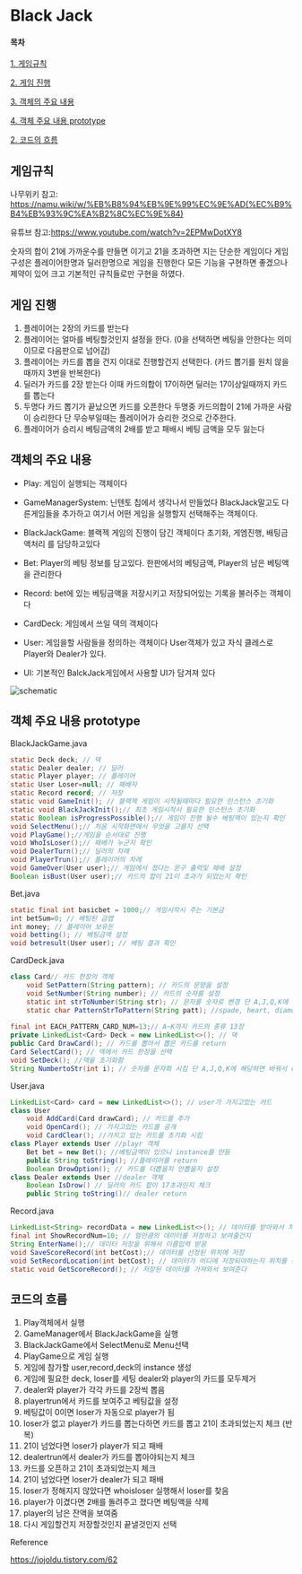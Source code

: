 # Black Jack


#### 목차
[1. 게임규칙](#게임규칙)

[2. 게임 진행](#게임-진행)

[3. 객체의 주요 내용](#객체의-주요-내용)

[4. 객체 주요 내용 prototype](#객체-주요-내용-prototype)

[2. 코드의 흐름](#코드의-흐름)


## **게임규칙**

나무위키 참고: https://namu.wiki/w/%EB%B8%94%EB%9E%99%EC%9E%AD(%EC%B9%B4%EB%93%9C%EA%B2%8C%EC%9E%84)

유튜브 참고:https://www.youtube.com/watch?v=2EPMwDotXY8

숫자의 합이 21에 가까운수를 만들면 이기고 21을 초과하면 지는 단순한 게임이다 게임구성은 플레이어한명과 딜러한명으로 게임을 진행한다 모든 기능을 구현하면 좋겠으나 제약이 있어 크고 기본적인 규칙들로만 구현을 하였다.



## **게임 진행**

1. 플레이어는 2장의 카드를 받는다
2. 플레이어는 얼마를 베팅할것인지 설정을 한다. (0을 선택하면 베팅을 안한다는 의미이므로 다음판으로 넘어감)
3. 플레이어는 카드를 뽑을 건지 이대로 진행할건지 선택한다. (카드 뽑기를 원치 않을때까지 3번을 반복한다)
4. 딜러가 카드를 2장 받는다 이때 카드의합이 17이하면 딜러는 17이상일때까지 카드를 뽑는다
5. 두명다 카드 뽑기가 끝났으면 카드를 오픈한다 두명중 카드의합이 21에 가까운 사람이 승리한다 단 무승부일때는 플레이어가 승리한 것으로 간주한다.
6. 플레이어가 승리시 베팅금액의 2배를 받고 패배시 베팅 금액을 모두 잃는다



## **객체의 주요 내용**

- Play: 게임이 실행되는 객체이다

- GameManagerSystem: 닌텐토 칩에서 생각나서 만들었다 BlackJack말고도 다른게임들을 추가하고 여기서 어떤 게임을 실행할지 선택해주는 객체이다.

- BlackJackGame: 블랙젝 게임의 진행이 담긴 객체이다 초기화, 게엠진행, 배팅금액처리 를 담당하고있다

- Bet: Player의 베팅 정보를 담고있다. 한판에서의 베팅금액, Player의 남은 베팅액을 관리한다

- Record: bet에 있는 베팅금액을 저장시키고 저장되어있는 기록을 불러주는 객체이다

- CardDeck: 게임에서 쓰일 덱의 객체이다

- User: 게임을할 사람들을 정의하는 객체이다 User객체가 있고 자식 클레스로 Player와 Dealer가 있다.

- UI: 기본적인 BalckJack게임에서 사용할 UI가 담겨져 있다

![schematic](https://user-images.githubusercontent.com/49224104/137627481-b74a3156-4a17-4d47-8ce7-fdfc810e44c1.png)


## **객체 주요 내용 prototype**

BlackJackGame.java

```java
static Deck deck; // 덱
static Dealer dealer; // 딜러
static Player player; // 플레이어
static User Loser=null; // 패배자
static Record record; // 저장
static void GameInit(); // 블랙젝 게임이 시작될때마다 필요한 인스턴스 초기화
static void BlackJackInit();// 최초 게임시작시 필요한 인스턴스 초기화
static Boolean isProgressPossible();// 게임이 진행 될수 베팅액이 있는지 확인
void SelectMenu();// 처음 시작화면에서 무엇을 고를지 선택
void PlayGame();//게임을 순서대로 진행
void WhoIsLoser();// 패배가 누군지 확인
void DealerTurn();// 딜러의 차례
void PlayerTrun();// 플레이어의 차례
void GameOver(User user);// 게임에서 졌다는 문구 출력및 패배 설정
Boolean isBust(User user);// 카드의 합이 21이 초과가 되었는지 확인
```

Bet.java

```java
static final int basicbet = 1000;// 게임시작시 주는 기본금
int betSum=0; // 베팅된 금앱
int money; // 플레이어 보유돈
void betting(); // 베팅금액 설정
void betresult(User user); // 베팅 결과 확인
```

CardDeck.java

```java
class Card// 카드 한장의 객체
    void SetPattern(String pattern); // 카드의 문양을 설정
    void SetNumber(String number); // 카드의 숫자를 설정
	static int strToNumber(String str); // 문자를 숫자로 변경 단 A,J,Q,K에 해당하면 바꿔서 return
    static char PatternStrToPattern(String patt); //spade, heart, diamond, club을 문양으로 변경
    
final int EACH_PATTERN_CARD_NUM=13;// A~K까지 카드의 종류 13장
private LinkedList<Card> Deck = new LinkedList<>(); // 덱
public Card DrawCard(); // 카드를 뽑아서 뽑은 카드를 return
Card SelectCard(); // 덱에서 카드 한장을 선택
void SetDeck(); //덱을 초기화함
String NumbertoStr(int i); // 숫자를 문자화 시킴 단 A,J,Q,K에 해당하면 바꿔서 return

```

User.java

```java
LinkedList<Card> card = new LinkedList<>(); // user가 가지고있는 카드
class User
    void AddCard(Card drawCard); // 카드를 추가
    void OpenCard(); // 가지고있는 카드를 공개
    void CardClear(); //가지고 있는 카드를 초기화 시킴
class Player extends User //playr 객체
	Bet bet = new Bet(); //베팅금액이 있으니 instance를 만듬
	public String toString(); //플레이어를 return
	Boolean DrowOption(); // 카드를 더뽑을지 안뽑을지 설정
class Dealer extends User //dealer 객체
    Boolean IsDrow() // 딜러의 카드 합이 17초과인지 체크
    public String toString()// dealer return

```

Record.java

```java
LinkedList<String> recordData = new LinkedList<>(); // 데이터를 받아와서 처리할때 담고있을 변수
final int ShowRecordNum=10; // 얼만큼의 데이터를 저장하고 보여줄건지
String EnterName();// 데이터 저장을 위해서 이름입력 받음
void SaveScoreRecord(int betCost);// 데이터를 선정된 위치에 저장
void SetRecordLocation(int betCost); // 데이터가 어디에 저장되야하는지 위치를 선정한다
static void GetScoreRecord(); // 저장된 데이터를 가져와서 보여준다
```



## **코드의 흐름**

1. Play객체에서 실행
2. GameManager에서 BlackJackGame을 실행
3. BlackJackGame에서 SelectMenu로 Menu선택
4. PlayGame으로 게임 실행
5. 게임에 참가할 user,record,deck의 instance 생성
6. 게임에 필요한 deck, loser를 세팅 dealer와 player의 카드를 모두제거
7. dealer와 player가 각각 카드를 2장씩 뽑음
8. playertrun에서 카드를 보여주고 베팅값을 설정
9. 베팅값이 0이면 loser가 자동으로 player가 됨
10. loser가 없고 player가 카드를 뽑는다하면 카드를 뽑고 21이 초과되었는지 체크 (반복)
11. 21이 넘었다면 loser가 player가 되고 패배
12. dealertrun에서 dealer가 카드를 뽑아야되는지 체크
13. 카드를 오픈하고 21이 초과되었는지 체크
14. 21이 넘었다면 loser가 dealer가 되고 패배
15. loser가 정해지지 않았다면 whoisloser 실행해서 loser를 찾음
16. player가 이겼다면 2배를 돌려주고 졌다면 베팅액을 삭제
17. player의 남은 잔액을 보여줌
18. 다시 게임할건지 저장할것인지 끝낼것인지 선택



Reference

https://jojoldu.tistory.com/62
